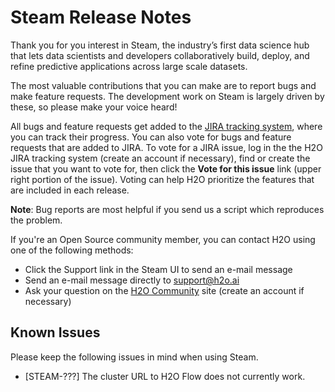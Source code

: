 # Steam Release Notes

Thank you for you interest in Steam, the industry’s first data science hub that lets data scientists and developers collaboratively build, deploy, and refine predictive applications across large scale datasets. 

The most valuable contributions that you can make are to report bugs and make feature requests. The development work on Steam is largely driven by these, so please make your voice heard! 

All bugs and feature requests get added to the <a href="https://0xdata.atlassian.net/projects/STEAM/issues/">JIRA tracking system</a>, where you can track their progress. You can also vote for bugs and feature requests that are added to JIRA. To vote for a JIRA issue, log in the the H2O JIRA tracking system (create an account if necessary), find or create the issue that you want to vote for, then click the **Vote for this issue** link (upper right portion of the issue). Voting can help H2O prioritize the features that are included in each release. 

**Note**: Bug reports are most helpful if you send us a script which reproduces the problem.

If you're an Open Source community member, you can contact H2O using one of the following methods:

- Click the Support link in the Steam UI to send an e-mail message
- Send an e-mail message directly to <a href="mailto:support@h2o.ai">support@h2o.ai</a>
- Ask your question on the <a href="https://community.h2o.ai/spaces/540/index.html">H2O Community</a> site (create an account if necessary)

## Known Issues

Please keep the following issues in mind when using Steam.

- [STEAM-???] The cluster URL to H2O Flow does not currently work.

